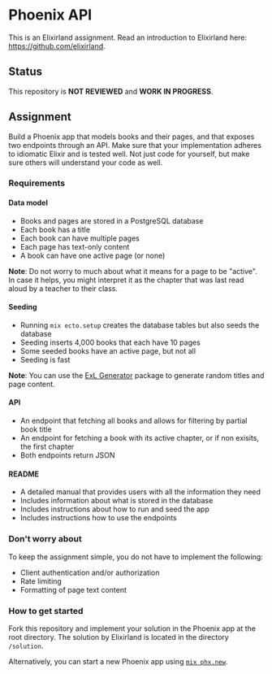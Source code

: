 # Phoenix API
This is an Elixirland assignment. Read an introduction to Elixirland here: https://github.com/elixirland.

## Status
This repository is **NOT REVIEWED** and **WORK IN PROGRESS**.

## Assignment
Build a Phoenix app that models books and their pages, and that exposes two endpoints through an API. Make sure that your implementation adheres to idiomatic Elixir and is tested well. Not just code for yourself, but make sure others will understand your code as well.

### Requirements
#### Data model
- Books and pages are stored in a PostgreSQL database
- Each book has a title
- Each book can have multiple pages
- Each page has text-only content
- A book can have one active page (or none)

**Note**: Do not worry to much about what it means for a page to be "active". In case it helps, you might interpret it as the chapter that was last read aloud by a teacher to their class.

#### Seeding
- Running `mix ecto.setup` creates the database tables but also seeds the database
- Seeding inserts 4,000 books that each have 10 pages
- Some seeded books have an active page, but not all
- Seeding is fast

**Note**: You can use the [ExL Generator](https://hex.pm/packages/exl_generator) package to generate random titles and page content.

#### API
- An endpoint that fetching all books and allows for filtering by partial book title
- An endpoint for fetching a book with its active chapter, or if non exisits, the first chapter
- Both endpoints return JSON

#### README
- A detailed manual that provides users with all the information they need
- Includes information about what is stored in the database
- Includes instructions about how to run and seed the app
- Includes instructions how to use the endpoints

### Don't worry about
To keep the assignment simple, you do not have to implement the following:

- Client authentication and/or authorization
- Rate limiting
- Formatting of page text content

### How to get started
Fork this repository and implement your solution in the Phoenix app at the root directory. The solution by Elixirland is located in the directory `/solution`.

Alternatively, you can start a new Phoenix app using [`mix phx.new`](https://hexdocs.pm/phoenix/Mix.Tasks.Phx.New.html).
